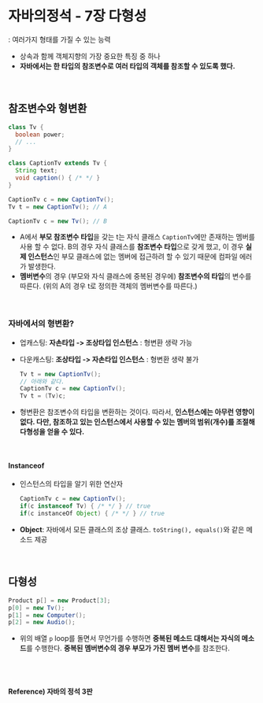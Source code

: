 # 자바의정석 - 7장 다형성

: 여러가지 형태를 가질 수 있는 능력

* 상속과 함께 객체지향의 가장 중요한 특징 중 하나
* **자바에서는 한 타입의 참조변수로 여러 타입의 객체를 참조할 수 있도록 했다.**

<br>

## 참조변수와 형변환

```java
class Tv {
  boolean power;
  // ...
}

class CaptionTv extends Tv {
  String text;
  void caption() { /* */ }
}

CaptionTv c = new CaptionTv();
Tv t = new CaptionTv(); // A

CaptionTv c = new Tv(); // B
```

* A에서 **부모 참조변수 타입**을 갖는 t는 자식 클래스 `CaptionTv`에만 존재하는 멤버를 사용 할 수 없다. B의 경우  자식 클래스를 **참조변수 타입**으로 갖게 했고, 이 경우 **실제 인스턴스**인 부모 클래스에 없는 멤버에 접근하려 할 수 있기 때문에 컴파일 에러가 발생한다.
* **멤버변수**의 경우 (부모와 자식 클래스에 중복된 경우에) **참조변수의 타입**의 변수를 따른다. (위의 A의 경우 t로 정의한 객체의 멤버변수를 따른다.)

<br>

### 자바에서의 형변환?

* 업캐스팅: **자손타입 -> 조상타입 인스턴스** : 형변환 생략 가능

* 다운캐스팅: **조상타입 -> 자손타입 인스턴스** : 형변환 생략 불가

  ```java
  Tv t = new CaptionTv();
  // 아래와 같다.
  CaptionTv c = new CaptionTv();
  Tv t = (Tv)c;
  ```

* 형변환은 참조변수의 타입을 변환하는 것이다. 따라서, **인스턴스에는 아무런 영향이 없다. 다만, 참조하고 있는 인스턴스에서 사용할 수 있는 멤버의 범위(개수)를 조절해 다형성을 얻을 수 있다.**

<br>

#### Instanceof

* 인스턴스의 타입을 알기 위한 연산자

  ```java
  CaptionTv c = new CaptionTv();
  if(c instanceof Tv) { /* */ } // true
  if(c instanceOf Object) { /* */ } // true
  ```

* **Object**: 자바에서 모든 클래스의 조상 클래스. `toString(), equals()`와 같은 메소드 제공

<br>

## 다형성

```java
Product p[] = new Product[3];
p[0] = new Tv();
p[1] = new Computer();
p[2] = new Audio();
```

* 위의 배열 `p` loop를 돌면서 무언가를 수행하면 **중복된 메소드 대해서는 자식의 메소드**를 수행한다. **중복된 멤버변수의 경우 부모가 가진 멤버 변수**를 참조한다.

<br><br>

#### Reference) 자바의 정석 3판